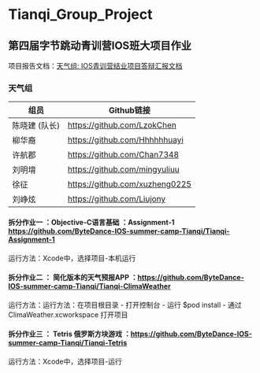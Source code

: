 # Tianqi_Group_Project

## 第四届字节跳动青训营IOS班大项目作业
项目报告文档：[天气组: IOS青训营结业项目答辩汇报文档](https://wcxjq4bjfu.feishu.cn/docx/doxcnpxss1QuhNb3lu33dUqUlAd#doxcnYE4eycEUqm6AoDSRcrtJnc)
### 天气组
| 组员       | Github链接                       |
|----------|--------------------------------|
| 陈晓建 (队长) | https://github.com/LzokChen    |
| 柳华裔      | https://github.com/Hhhhhhuayi  |
| 许航郡      | https://github.com/Chan7348    |
| 刘明堉      | https://github.com/mingyuliuu  |
| 徐征       | https://github.com/xuzheng0225 |
| 刘峥炫      | https://github.com/Liujony     |


#### 拆分作业一 ：Objective-C语言基础 ：Assignment-1 https://github.com/ByteDance-IOS-summer-camp-Tianqi/Tianqi-Assignment-1
运行方法：Xcode中，选择项目-本机运行

#### 拆分作业二 ： 简化版本的天气预报APP ：https://github.com/ByteDance-IOS-summer-camp-Tianqi/Tianqi-ClimaWeather
运行方法：运行方法：在项目根目录 - 打开控制台 - 运行 $pod install - 通过ClimaWeather.xcworkspace 打开项目

#### 拆分作业三 ： Tetris 俄罗斯方块游戏 ：https://github.com/ByteDance-IOS-summer-camp-Tianqi/Tianqi-Tetris
运行方法：Xcode中，选择项目-运行
